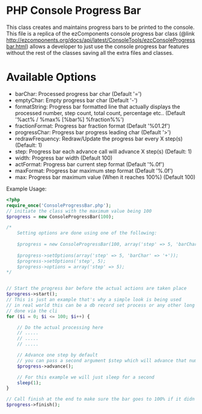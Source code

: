 PHP Console Progress Bar
========================

This class creates and maintains progress bars to be printed to the console. 
This file is a replica of the ezComponents console progress bar class (@link http://ezcomponents.org/docs/api/latest/ConsoleTools/ezcConsoleProgressbar.html)
allows a developer to just use the console progress bar features without the rest of the classes saving all the extra files and classes.

Available Options
=======================

- barChar: Processed progress bar char (Default '=')
- emptyChar: Empty progress bar char (Default '-')
- formatString: Progress bar formatted line that actually displays the processed number, step count, total count, percentage etc.. (Default '%act% / %max% [%bar%] %fraction%%')
- fractionFormat: Progress bar fraction format (Default '%01.2f')
- progressChar: Progress bar progress leading char (Default '>')
- redrawFrequency: Redraw/Update the progress bar every X step(s) (Default: 1)
- step: Progress bar each advance call will advance X step(s) (Default: 1)
- width: Progress bar width (Default 100)
- actFormat: Progress bar current step format (Default '%.0f')
- maxFormat: Progress bar maximum step format (Default '%.0f')
- max: Progress bar maximum value (When it reaches 100%) (Default 100)

Example Usage:

```php
<?php
require_once('ConsoleProgressBar.php');
// initiate the class with the maximum value being 100
$progress = new ConsoleProgressBar(100);

/*
	Setting options are done using one of the following:
	
	$progress = new ConsoleProgressBar(100, array('step' => 5, 'barChar' => '+'));
	
	$progress->setOptions(array('step' => 5, 'barChar' => '+'));
	$progress->setOptions('step', 5);
	$progress->options = array('step' => 5);
*/


// Start the progress bar before the actual actions are taken place
$progress->start();
// This is just an example that's why a simple look is being used
// in real world this can be a db record set process or any other long operation that is being
// done via the cli
for ($i = 0; $i <= 100; $i++) {

	// Do the actual processing here
	// .....
	// .....
	// .....

	// Advance one step by default
	// you can pass a second argument $step which will advance that number of steps
    $progress->advance();

    // For this example we will just sleep for a second
    sleep(1);
}

// Call finish at the end to make sure the bar goes to 100% if it didn't
$progress->finish();
```